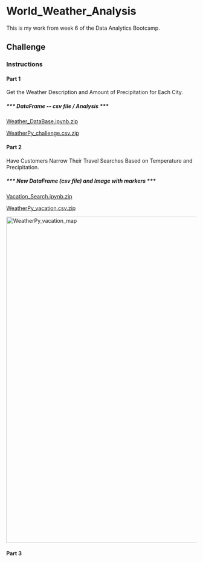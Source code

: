 # World_Weather_Analysis
This is my work from week 6 of the Data Analytics Bootcamp.

## Challenge
### Instructions
#### Part 1
Get the Weather Description and Amount of Precipitation for Each City.

##### *** DataFrame -- csv file / Analysis ***

[Weather_DataBase.ipynb.zip](https://github.com/efuen0077/World_Weather_Analysis/files/4501340/Weather_DataBase.ipynb.zip)

[WeatherPy_challenge.csv.zip](https://github.com/efuen0077/World_Weather_Analysis/files/4501353/WeatherPy_challenge.csv.zip)


#### Part 2
Have Customers Narrow Their Travel Searches Based on Temperature and Precipitation.

##### *** New DataFrame (csv file) and Image with markers ***

[Vacation_Search.ipynb.zip](https://github.com/efuen0077/World_Weather_Analysis/files/4501341/Vacation_Search.ipynb.zip)

[WeatherPy_vacation.csv.zip](https://github.com/efuen0077/World_Weather_Analysis/files/4501352/WeatherPy_vacation.csv.zip)

<img width="860" alt="WeatherPy_vacation_map" src="https://user-images.githubusercontent.com/62089134/79716507-bc556700-828b-11ea-92ac-2ccfd95e0fc2.png"> 

#### Part 3
